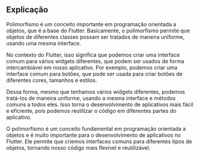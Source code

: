 ## Explicação

Polimorfismo é um conceito importante em programação orientada a objetos, que é a base do Flutter.
Basicamente, o polimorfismo permite que objetos de diferentes classes possam ser tratados de 
maneira uniforme, usando uma mesma interface.

No contexto do Flutter, isso significa que podemos criar uma interface comum para vários widgets 
diferentes, que podem ser usados de forma intercambiável em nosso aplicativo. Por exemplo, podemos 
criar uma interface comum para botões, que pode ser usada para criar botões de diferentes cores, 
tamanhos e estilos.

Dessa forma, mesmo que tenhamos vários widgets diferentes, podemos tratá-los de maneira uniforme, 
usando a mesma interface e métodos comuns a todos eles. Isso torna o desenvolvimento de aplicativos
mais fácil e eficiente, pois podemos reutilizar o código em diferentes partes do aplicativo.

O polimorfismo é um conceito fundamental em programação orientada a objetos e é muito importante 
para o desenvolvimento de aplicativos no Flutter. Ele permite que criemos interfaces comuns para 
diferentes tipos de objetos, tornando nosso código mais flexível e reutilizável.